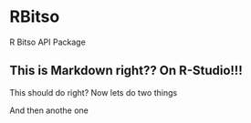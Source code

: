 # RBitso
R Bitso API Package

## This is Markdown right?? On R-Studio!!! 

This should do right?
Now lets do two things

And then anothe one
